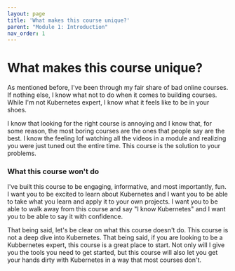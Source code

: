 ```yaml
---
layout: page
title: 'What makes this course unique?'
parent: "Module 1: Introduction"
nav_order: 1
---
```

# What makes this course unique?
As mentioned before, I've been through my fair share of bad online courses. If nothing else, I know what not to do when it comes to building courses. While I'm not Kubernetes expert, I know what it feels like to be in your shoes.

I know that looking for the right course is annoying and I know that, for some reason, the most boring courses are the ones that people say are the best. I know the feeling lof watching all the videos in a module and realizing you were just tuned out the entire time. This course is the solution to your problems.

### What this course won't do

I've built this course to be engaging, informative, and most importantly, fun. I want you to be excited to learn about Kubernetes and I want you to be able to take what you learn and apply it to your own projects. I want you to be able to walk away from this course and say "I know Kubernetes" and I want you to be able to say it with confidence.

That being said, let's be clear on what this course doesn't do. This course is not a deep dive into Kubernetes. That being said, if you are looking to be a Kubbernetes expert, this course is a great place to start. Not only will I give you the tools you  need to get started, but this course will also let you get your hands dirty with Kubernetes in a way that most courses don't.